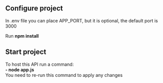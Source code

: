 <h2>Configure project</h2>
<p>In .env file you can place APP_PORT, but it is optional, the default port is 3000</p>
<p>Run <b>npm install</b></p>
<h2>Start project</h2>
<p>To host this API run a command: <br><b> - node app.js</b><br>You need to re-run this command to apply any changes</p>
